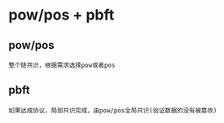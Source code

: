# pow/pos + pbft
## pow/pos
    整个链共识，根据需求选择pow或者pos
## pbft
    如果达成协议，局部共识完成，由pow/pos全局共识(验证数据的没有被篡改)

